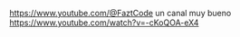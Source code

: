 https://www.youtube.com/@FaztCode  un canal muy bueno
  https://www.youtube.com/watch?v=-cKoQOA-eX4
